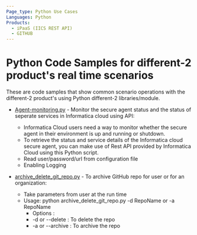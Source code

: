 ```yaml
---
Page_type: Python Use Cases
Languages: Python
Products:
  - iPaaS (IICS REST API) 
  - GITHUB
---
```


# Python Code Samples for different-2 product's real time scenarios

These are code samples that show common scenario operations with the different-2 product's using Python different-2 libraries/module.

- [Agent-monitoring.py](./iics_secure_agent_monitoring/Agent-monitoring.py) - Monitor the secure agent status and the status of seperate services in Informatica cloud using API:
    - Informatica Cloud users need a way to monitor whether the secure agent in their environment is up and running or shutdown.
    - To retrieve the status and service details of the Informatica cloud secure agent, you can make use of Rest API provided by Informatica Cloud using this Python script.
    - Read user/password/url from configuration file
    - Enabling Logging
   
- [archive_delete_git_repo.py](./git/archive_delete_git_repo.py) - To archive GitHub repo for user or for an organization:  
    -	Take parameters from user at the run time
   	 - Usage: python archive_delete_git_repo.py -d RepoName or -a RepoName
         - Options :
	     -  -d or --delete    <RepoName>  : To delete  the repo
	     - -a or --archive   <RepoName>  : To archive the repo

